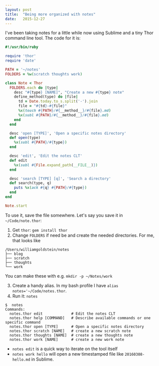 ```yaml
---
layout: post
title:  "Being more organized with notes"
date:   2015-12-27
---
```

I've been taking notes for a little while now using Sublime and a tiny Thor command line tool.  The code for it is:

```ruby
#!/usr/bin/ruby

require 'thor'
require 'date'

PATH = '~/notes'
FOLDERS = %w(scratch thoughts work)

class Note < Thor
  FOLDERS.each do |type|
    desc "#{type} [NAME]", "Create a new #{type} note"
    define_method(type) do |file|
      td = Date.today.to_s.split('-').join
      file = "#{td}-#{file}"
      %x(touch #{PATH}/#{__method__}/#{file}.md)
      %x(subl #{PATH}/#{__method__}/#{file}.md)
    end
  end

  desc 'open [TYPE]', 'Open a specific notes directory'
  def open(type)
    %x(subl #{PATH}/#{type})
  end

  desc 'edit', 'Edit the notes CLT'
  def edit
    %x(subl #{File.expand_path(__FILE__)})
  end

  desc 'search [TYPE] [q]', 'Search a directory'
  def search(type, q)
    puts %x(ack #{q} #{PATH}/#{type})
  end
end

Note.start
```

To use it, save the file somewhere.  Let's say you save it in `~/Code/note.thor`:

1. Get `thor`:  `gem install thor`
2. Change `FOLDERS` if need be and create the needed directories.  For me, that looks like
```
/Users/williamgoldstein/notes
├── blog
├── scratch
├── thoughts
└── work
```

You can make these with e.g. `mkdir -p ~/Notes/work`

3. Create a handy alias.  In my bash profile I have `alias notes='~/Code/notes.thor`.
4. Run it:  `notes`
```
$  notes
Commands:
  notes.thor edit             # Edit the notes CLT
  notes.thor help [COMMAND]   # Describe available commands or one specific command
  notes.thor open [TYPE]      # Open a specific notes directory
  notes.thor scratch [NAME]   # create a new scratch note
  notes.thor thoughts [NAME]  # create a new thoughts note
  notes.thor work [NAME]      # create a new work note
```

- `notes edit` is a quick way to iterate on the tool itself
- `notes work hello` will open a new timestamped file like `20160308-hello.md` in Sublime.
